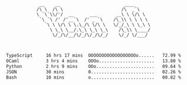 <div align="center">
<pre><code>
 __    __                        ____      
/\ \  /\ \                      /\  _`\    
\ `\`\\/'/  __      ___       __\ \ \/\ \  
 `\ `\ /' /'__`\  /' _ `\    /\_\\ \ \ \ \ 
   `\ \ \/\ \ \.\_/\ \/\ \   \/_/_\ \ \_\ \
     \ \_\ \__/.\_\ \_\ \_\    /\_\\ \____/
      \/_/\/__/\/_/\/_/\/_/    \/_/ \/___/ 
                                           

</code></pre>

<!--START_SECTION:waka-->

```txt
TypeScript     16 hrs 17 mins  OOOOOOOOOOOOOOOOOOo......   72.99 %
OCaml          3 hrs 4 mins    OOOo.....................   13.80 %
Python         2 hrs 9 mins    OOo......................   09.64 %
JSON           30 mins         0........................   02.26 %
Bash           10 mins         o........................   00.82 %
```

<!--END_SECTION:waka-->
